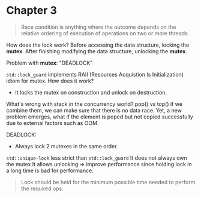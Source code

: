 # Chapter 3
> Race condition is anything where the outcome depends on the relative ordering 
> of execution of operations on two or more threads. 

How does the lock work?
Before accessing the data structure, locking the <b>mutex</b>. 
After finishing modifying the data structure, unlocking the <b>mutex</b>. 

Problem with <b>mutex</b>: "DEADLOCK"

`std::lock_guard` implements RAII (Resources Acquistion Is Initialization) idiom for mutex. 
How does it work?
- It locks the mutex on construction and unlock on destruction.

What's wrong with stack in the concurrency world?
pop() vs top()
if we combine them, we can make sure that there is no data race. Yet, a new problem emerges, what if the element is poped but not copied successfully due to external factors such as OOM.


DEADLOCK:
- Always lock 2 mutexes in the same order. 


`std::unique-lock` less strict than `std::lock_guard` 
It does not always own the mutex
It allows unlocking => improve performance since holding lock in a long time is bad for performance.

> Lock should be held for the minimum possible time needed to perform the required ops.

